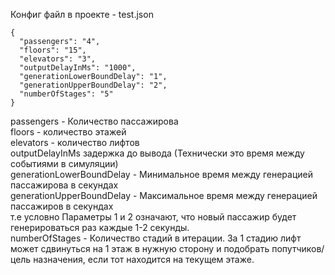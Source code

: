 Конфиг файл в проекте - test.json
```
{
  "passengers": "4", 
  "floors": "15",
  "elevators": "3",
  "outputDelayInMs": "1000",
  "generationLowerBoundDelay": "1",
  "generationUpperBoundDelay": "2",
  "numberOfStages": "5"
}
```
passengers - Количество пассажирова  
floors - количество этажей  
elevators - количество лифтов  
outputDelayInMs задержка до вывода (Технически это время между событиями в симуляции)  
generationLowerBoundDelay - Минимальное время между генерацией пассажирова в секундах  
generationUpperBoundDelay - Максимальное время между генерацией пассажиров в секундах  
т.е условно Параметры 1 и 2 означают, что новый пассажир будет генерироваться раз каждые 1-2 секунды.  
numberOfStages - Количество стадий в итерации. За 1 стадию лифт может сдвинуться на 1 этаж в нужную сторону и подобрать попутчиков/цель назначения, если тот находится на текущем этаже.  
